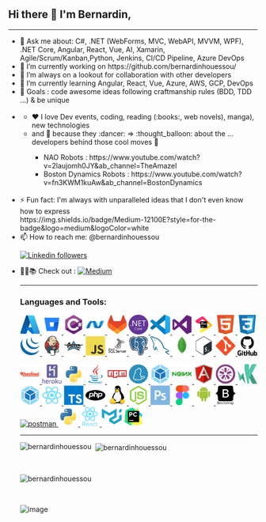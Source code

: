 ### <h2>Hi there 👋 I'm Bernardin, </h2>
<hr>

<ul>
  <li>💬 Ask me about:  C#, .NET (WebForms, MVC, WebAPI, MVVM, WPF), .NET Core, Angular, React, Vue, AI, Xamarin, Agile/Scrum/Kanban,Python, Jenkins, CI/CD Pipeline, Azure DevOps</li>   
  <li>🔭 I’m currently working on https://github.com/bernardinhouessou/</li>
  <li> 👯 I’m always on a lookout for collaboration with other developers </li>
  <li>🌱 I’m currently learning Angular, React, Vue, Azure, AWS, GCP, DevOps </li>
  <li>🥅 Goals : code awesome ideas following craftmanship rules (BDD, TDD ...) & be unique</li>
  
<br>
  <li>
      <ul>  
        <li>❤️ I love Dev events, coding, reading (:books:, web novels), manga), new technologies </li>
        <li> and 🤖 because they :dancer:  => :thought_balloon: about the ... developers behind those cool moves 💪</li>  
          <ul>
             <li> NAO Robots :  https://www.youtube.com/watch?v=2laujomh0JY&ab_channel=TheAmazel </li>  
             <li> Boston Dynamics Robots :  https://www.youtube.com/watch?v=fn3KWM1kuAw&ab_channel=BostonDynamics </li>
         </ul>  
</ul>
<br>
<li>⚡ Fun fact: I'm always with unparalleled ideas that I don't even know how to express</li>
https://img.shields.io/badge/Medium-12100E?style=for-the-badge&logo=medium&logoColor=white
<br>
  <li>📫 How to reach me: @bernardinhouessou </p></li>
  <p align="left">
   <a href="https://www.linkedin.com/in/bernardinhouessou">
      <img alt="Linkedin followers" src="https://img.shields.io/badge/followers-1.9K-blue?color=blue&logo=linkedin">
    </a>
  </p>
  
  <li>  📰📖📚 Check out : <a href="https://medium.com/@bernardin.houessou" target="_blank">
    <img alt="Medium" src="https://img.shields.io/badge/medium-40+-lightgrey?color=lightgrey&logo=medium"></a></li>
<hr>

<h3 align="left">Languages and Tools:</h3>
<p align="left" style="background:white;"> 

  <a href="https://www.w3schools.com/cs/" target="_blank">
  <img src="https://github.com/devicons/devicon/blob/master/icons/azure/azure-original.svg" alt="azure" width="40" height="40" title ="azure"/> 
  </a>
  
  <a href="https://www.w3schools.com/cs/" target="_blank"> 
  <img src="https://github.com/devicons/devicon/blob/master/icons/bitbucket/bitbucket-original.svg" alt="bitbucket" width="40" height="40" title ="bitbucket"/> 
  </a>
  
  <a href="https://www.w3schools.com/cs/" target="_blank"> 
  <img src="https://github.com/devicons/devicon/blob/master/icons/csharp/csharp-original.svg" 
       alt="csharp" width="40" height="40" title ="csharp"/> 
    </a> 

  <a href="https://www.w3schools.com/cs/" target="_blank"> 
  <img src="https://github.com/devicons/devicon/blob/master/icons/dot-net/dot-net-original.svg" 
       alt="NET" width="40" height="40" title ="NET"/> 
    </a> 
    
  <a href="https://www.w3schools.com/cs/" target="_blank"> 
  <img src="https://github.com/devicons/devicon/blob/master/icons/gitlab/gitlab-original.svg" alt="gitlab" width="40" height="40" title ="gitlab"/> 
  </a>

  <a href="https://www.w3schools.com/cs/" target="_blank"> 
  <img src="https://github.com/devicons/devicon/blob/master/icons/dotnetcore/dotnetcore-original.svg" 
       alt="NET Core" width="40" height="40" title ="NET Core"/> 
    </a> 

  <a href="https://www.w3schools.com/cs/" target="_blank"> 
  <img src="https://github.com/devicons/devicon/blob/master/icons/vscode/vscode-original.svg" 
       alt="vscode" width="40" height="40" title ="vscode"/> 
    </a> 
    

    
  <a href="https://www.w3schools.com/cs/" target="_blank"> 
  <img src="https://github.com/devicons/devicon/blob/master/icons/visualstudio/visualstudio-plain.svg" 
       alt="visualstudio" width="40" height="40" title ="visualstudio"/> 
    </a> 
    
  <a href="https://www.w3schools.com/cs/" target="_blank"> 
  <img src="https://github.com/devicons/devicon/blob/master/icons/jetbrains/jetbrains-original.svg" 
       alt="jetbrains" width="40" height="40" title ="jetbrains"/> 
    </a> 

   <a href="https://www.w3schools.com/cs/" target="_blank"> 
  <img src="https://github.com/devicons/devicon/blob/master/icons/html5/html5-original.svg"  
       alt="html5" width="40" height="40" title ="html5"/> 
    </a>  

   <a href="https://www.w3schools.com/cs/" target="_blank"> 
  <img src="https://github.com/devicons/devicon/blob/master/icons/css3/css3-original.svg"  
       alt="css3" width="40" height="40" title ="css3"/> 
    </a>  

   <a href="https://www.w3schools.com/cs/" target="_blank"> 
  <img src="https://github.com/devicons/devicon/blob/master/icons/jquery/jquery-original.svg"  
       alt="jquery" width="40" height="40" title ="jquery"/> 
    </a>    

  <a href="https://www.w3schools.com/cs/" target="_blank"> 
  <img src="https://github.com/devicons/devicon/blob/master/icons/jenkins/jenkins-original.svg"  
       alt="jenkins" width="40" height="40" title ="jenkins"/> 
    </a> 

  <a href="https://www.w3schools.com/cs/" target="_blank"> 
  <img src="https://github.com/devicons/devicon/blob/master/icons/groovy/groovy-original.svg"  
       alt="groovy" width="40" height="40" title ="groovy"/> 
    </a> 

  <a href="https://www.w3schools.com/cs/" target="_blank"> 
  <img src="https://github.com/devicons/devicon/blob/master/icons/javascript/javascript-original.svg"  
       alt="javascript" width="40" height="40" title ="javascript"/> 
    </a>    
  
  <a href="https://www.w3schools.com/cs/" target="_blank"> 
  <img src="https://github.com/devicons/devicon/blob/master/icons/microsoftsqlserver/microsoftsqlserver-plain-wordmark.svg"  
       alt="microsoft SQL server" width="40" height="40" title ="microsoft SQL Server"/> 
    </a>  

  <a href="https://www.w3schools.com/cs/" target="_blank"> 
  <img src="https://github.com/devicons/devicon/blob/master/icons/postgresql/postgresql-original.svg" 
       alt="postgresql" width="40" height="40" title ="postgresql"/> 
    </a> 

  <a href="https://www.w3schools.com/cs/" target="_blank"> 
  <img src="https://github.com/devicons/devicon/blob/master/icons/mysql/mysql-original.svg"  
       alt="mysql" width="40" height="40" title ="mysql"/> 
    </a>   

  <a href="https://www.w3schools.com/cs/" target="_blank"> 
  <img src="https://github.com/devicons/devicon/blob/master/icons/mongodb/mongodb-original.svg"  
       alt="mongodb" width="40" height="40" title ="mongodb"/> 
    </a>   

  <a href="https://www.w3schools.com/cs/" target="_blank"> 
  <img src="https://github.com/devicons/devicon/blob/master/icons/bash/bash-plain.svg"  
       alt="bash" width="40" height="40" title ="bash"/> 
    </a>  
 
  <a href="https://www.w3schools.com/cs/" target="_blank"> 
  <img src="https://github.com/devicons/devicon/blob/master/icons/git/git-original.svg"
       alt="git" width="40" height="40" title ="git"/> 
    </a>  

  <a href="https://www.w3schools.com/cs/" target="_blank"> 
  <img src="https://github.com/devicons/devicon/blob/master/icons/github/github-original-wordmark.svg"  
       alt="github" width="40" height="40" title ="github"/> 
    </a>  
</p>

<p>
    <a href="https://www.w3schools.com/cs/" target="_blank"> 
    <img src="https://github.com/devicons/devicon/blob/master/icons/knockout/knockout-plain-wordmark.svg"
       alt="knockout" width="40" height="40" title ="knockout"/>
    </a>  
    <img src="https://github.com/devicons/devicon/blob/master/icons/heroku/heroku-plain-wordmark.svg"  
         alt="heroku" width="40" height="40" title ="heroku"/>
  
 <a href="https://www.w3schools.com/cs/" target="_blank"> 
    <img src="https://github.com/devicons/devicon/blob/master/icons/python/python-original.svg"   
         alt="python" width="40" height="40" title ="python"/>  </a>  
  
  <a href="https://www.w3schools.com/cs/" target="_blank"> 
   <img src="https://github.com/devicons/devicon/blob/master/icons/java/java-original.svg"   
         alt="java" width="40" height="40" title ="java"/>   </a>  
  
 <a href="https://www.w3schools.com/cs/" target="_blank"> 
   <img src="https://github.com/devicons/devicon/blob/master/icons/npm/npm-original-wordmark.svg"
         alt="npm" width="40" height="40" title ="npm"/>  </a>    
         
<a href="https://www.w3schools.com/cs/" target="_blank"> 
   <img src="https://github.com/devicons/devicon/blob/master/icons/yarn/yarn-original.svg"  
         alt="yarn" width="40" height="40" title ="yarn"/>   </a>  
              
<a href="https://www.w3schools.com/cs/" target="_blank"> 
   <img src="https://github.com/devicons/devicon/blob/master/icons/webpack/webpack-original.svg"  
         alt="webpack" width="40" height="40" title ="webpack"/>   </a>  
              
<a href="https://www.w3schools.com/cs/" target="_blank"> 
   <img src="https://github.com/devicons/devicon/blob/master/icons/nginx/nginx-original.svg"  
         alt="nginx" width="40" height="40" title ="nginx"/>   </a>  
  
 <a href="https://www.w3schools.com/cs/" target="_blank"> 
   <img src="https://github.com/devicons/devicon/blob/master/icons/angularjs/angularjs-original.svg"  
         alt="angularjs" width="40" height="40" title ="angularjs"/>   </a>  
                  
 <a href="https://www.w3schools.com/cs/" target="_blank"> 
   <img src="https://github.com/devicons/devicon/blob/master/icons/jasmine/jasmine-plain.svg"  
         alt="jasmine" width="40" height="40" title ="jasmine"/>   </a>    
         
 <a href="https://www.w3schools.com/cs/" target="_blank"> 
   <img src="https://github.com/devicons/devicon/blob/master/icons/karma/karma-original.svg"
         alt="karma" width="40" height="40" title ="karma"/>   </a>  

 <a href="https://www.w3schools.com/cs/" target="_blank">
   <img src="https://github.com/devicons/devicon/blob/master/icons/webpack/webpack-original.svg" 
         alt="webpack" width="40" height="40" title ="webpack"/>   </a>  
  
 <a href="https://www.w3schools.com/cs/" target="_blank">
   <img src="https://github.com/devicons/devicon/blob/master/icons/react/react-original.svg" 
         alt="react" width="40" height="40" title ="react"/>   </a>  
  
 <a href="https://www.w3schools.com/cs/" target="_blank">
  <img src="https://github.com/devicons/devicon/blob/master/icons/typescript/typescript-plain.svg" 
         alt="typescript" width="40" height="40" title ="typescript"/>   </a>  
  
 <a href="https://www.w3schools.com/cs/" target="_blank">
   <img src="https://github.com/devicons/devicon/blob/master/icons/php/php-plain.svg" 
         alt="php" width="40" height="40" title ="php"/>   </a>  
         
 <a href="https://www.w3schools.com/cs/" target="_blank">
   <img src="https://github.com/devicons/devicon/blob/master/icons/linux/linux-original.svg"  
         alt="linux" width="40" height="40" title ="linux"/>   </a>  
  
 <a href="https://www.w3schools.com/cs/" target="_blank">
  <img src="https://github.com/devicons/devicon/blob/master/icons/nodejs/nodejs-plain.svg"  
         alt="nodejs" width="40" height="40" title ="nodejs"/>   </a>  
         
 <a href="https://www.w3schools.com/cs/" target="_blank">
   <img src="https://github.com/devicons/devicon/blob/master/icons/photoshop/photoshop-plain.svg"  
         alt="photoshop" width="40" height="40" title ="photoshop"/>   </a>      
      
 <a href="https://www.w3schools.com/cs/" target="_blank">
   <img src="https://github.com/devicons/devicon/blob/master/icons/figma/figma-original.svg"  
         alt="figma" width="40" height="40" title ="figma"/>   </a>      
  
  <a href="https://www.w3schools.com/cs/" target="_blank">
<img src="https://raw.githubusercontent.com/devicons/devicon/master/icons/android/android-original-wordmark.svg" 
alt="android" width="40" height="40"/> </a> <a href="https://getbootstrap.com" target="_blank" title="Bootstrap"> </a>  
  
<a href="https://www.w3schools.com/cs/" target="_blank">
  <img src="https://raw.githubusercontent.com/devicons/devicon/master/icons/bootstrap/bootstrap-plain-wordmark.svg" 
     alt="bootstrap" width="40" height="40" title="bootstrap"/> </a>  
  
<a href="https://www.chartjs.org" target="_blank"> 
  <img src="https://www.vectorlogo.zone/logos/getpostman/getpostman-icon.svg" 
       alt="postman" width="40" height="40"  title ="postman"   
       />  <a href="https://www.python.org" target="_blank"> 
  </a>
  
  <a href="https://www.chartjs.org" target="_blank"> 
  <img src="https://raw.githubusercontent.com/devicons/devicon/master/icons/python/python-original.svg"   title ="python"   
       alt="python" width="40" height="40"/> </a> <a href="https://reactjs.org/" target="_blank"> </a>
  
  <a href="https://www.chartjs.org" target="_blank"> 
  <img src="https://raw.githubusercontent.com/devicons/devicon/master/icons/react/react-original-wordmark.svg"  title ="react"   
       alt="reactnative" width="40" height="40"/> </a> <a href="https://reactnative.dev/" target="_blank"> </a>
  
  <a href="https://www.chartjs.org" target="_blank"> 
    <img src="https://github.com/devicons/devicon/blob/master/icons/materialui/materialui-plain.svg"  alt="materialui"  title ="materialui"   
         alt="materialui" width="40" height="40" /></a>
  
  <a href="https://www.chartjs.org" target="_blank"> 
    <img src="https://github.com/devicons/devicon/blob/master/icons/pycharm/pycharm-original.svg"  title ="pycharm"
         alt="pycharm" width="40" height="40" /> </a>
</p>
  
<hr>
<p align="center"> 
<p><img align="left" src="https://github-readme-stats.vercel.app/api/top-langs?username=bernardinhouessou&show_icons=true&locale=en&layout=compact" 
        alt="bernardinhouessou" />
  
  
  <p>&nbsp; <img align="center" src="https://github-readme-stats.vercel.app/api?username=bernardinhouessou&show_icons=true&locale=en" alt="bernardinhouessou" /></p>
 
 <br>
  
  <p><img align="center" src="https://github-readme-streak-stats.herokuapp.com/?user=bernardinhouessou&" alt="bernardinhouessou" /></p>
  
<br>

![image](https://user-images.githubusercontent.com/20335168/123170021-50b3ee80-d47a-11eb-84e7-1bae380dadf0.png)



</p>     

